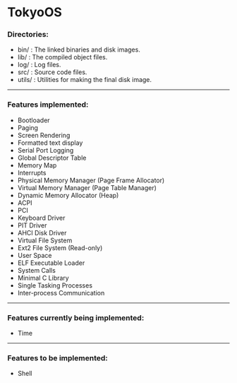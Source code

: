 # TokyoOS

### Directories:
- bin/      : The linked binaries and disk images.
- lib/      : The compiled object files.
- log/      : Log files.
- src/      : Source code files.
- utils/    : Utilities for making the final disk image.

---

### Features implemented:
- Bootloader
- Paging
- Screen Rendering
- Formatted text display
- Serial Port Logging
- Global Descriptor Table
- Memory Map
- Interrupts
- Physical Memory Manager (Page Frame Allocator)
- Virtual Memory Manager (Page Table Manager)
- Dynamic Memory Allocator (Heap)
- ACPI
- PCI
- Keyboard Driver
- PIT Driver
- AHCI Disk Driver
- Virtual File System
- Ext2 File System (Read-only)
- User Space
- ELF Executable Loader
- System Calls
- Minimal C Library
- Single Tasking Processes
- Inter-process Communication

---

### Features currently being implemented:
- Time

---

### Features to be implemented:
- Shell